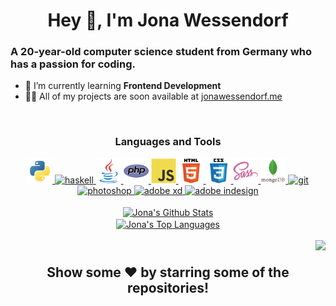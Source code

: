 <h1 align='center'>Hey 👋, I'm Jona Wessendorf</h1>
<h3>A 20-year-old computer science student from Germany who has a passion for coding.</h3>
<ul>
  <li>🌱 I’m currently learning <b>Frontend Development</b></li>
  <li>👨‍💻 All of my projects are soon available at <a href='jonawessendorf.me'>jonawessendorf.me</a></li>
</ul>
<br/>
<h3 align="center">Languages and Tools</h3>
<div align="center">
  <a href="https://www.python.org" target="_blank">
    <img src="https://raw.githubusercontent.com/devicons/devicon/master/icons/python/python-original.svg" alt="python" width="40" height="40"/>
  </a>
  <a href="https://www.haskell.org/" target="_blank">
    <img src="https://upload.wikimedia.org/wikipedia/commons/1/1c/Haskell-Logo.svg" alt="haskell" width="40" height="40"/>
  </a>
  <a href="https://www.java.com" target="_blank">
    <img src="https://raw.githubusercontent.com/devicons/devicon/master/icons/java/java-original.svg" alt="java" width="40" height="40"/>
  </a>
  <a href="https://www.php.net" target="_blank">
    <img src="https://raw.githubusercontent.com/devicons/devicon/master/icons/php/php-original.svg" alt="php" width="40" height="40"/>
  </a>
  <a href="https://developer.mozilla.org/en-US/docs/Web/JavaScript" target="_blank">
    <img src="https://raw.githubusercontent.com/devicons/devicon/master/icons/javascript/javascript-original.svg" alt="javascript" width="40" height="40"/>
  </a>
  <a href="https://www.w3.org/html/" target="_blank">
    <img src="https://raw.githubusercontent.com/devicons/devicon/master/icons/html5/html5-original-wordmark.svg" alt="html5" width="40" height="40"/>
  </a>
  <a href="https://www.w3schools.com/css/" target="_blank">
    <img src="https://raw.githubusercontent.com/devicons/devicon/master/icons/css3/css3-original-wordmark.svg" alt="css3" width="40" height="40"/>
  </a>
  <a href="https://sass-lang.com" target="_blank">
    <img src="https://raw.githubusercontent.com/devicons/devicon/master/icons/sass/sass-original.svg" alt="sass" width="40" height="40"/>
  </a>
  <a href="https://www.mongodb.com/" target="_blank">
    <img src="https://raw.githubusercontent.com/devicons/devicon/master/icons/mongodb/mongodb-original-wordmark.svg" alt="mongodb" width="40" height="40"/>
  </a>
  <a href="https://git-scm.com/" target="_blank">
    <img src="https://www.vectorlogo.zone/logos/git-scm/git-scm-icon.svg" alt="git" width="40" height="40"/>
  </a>
  <a href="https://www.photoshop.com/en" target="_blank">
    <img src="https://upload.wikimedia.org/wikipedia/commons/a/af/Adobe_Photoshop_CC_icon.svg" alt="photoshop" width="40" height="40"/>
  </a>
  <a href="https://www.adobe.com/products/xd.html" target="_blank">
    <img src="https://upload.wikimedia.org/wikipedia/commons/c/c2/Adobe_XD_CC_icon.svg" alt="adobe xd" width="40" height="40"/>
  </a>
  <a href="https://www.adobe.com/products/indesign.html" target="_blank">
    <img src="https://upload.wikimedia.org/wikipedia/commons/4/48/Adobe_InDesign_CC_icon.svg" alt="adobe indesign" width="40" height="40"/>
  </a>
</div>
<br/>

<div align="center">
  <a href="https://github.com/anuraghazra/github-readme-stats">
    <img align="center" src="https://github-readme-stats.vercel.app/api/?username=jonawe&count_private=true&show_icons=true&title_color=58A7FE&icon_color=58A7FE&text_color=DDD&bg_color=0C1017&border_radius=7&custom_title=My%20Github%20Stats&line_height=27&" alt="Jona's Github Stats" />
  </a>
  <br>
  <a href="https://github.com/anuraghazra/github-readme-stats">
    <img align="center" src="https://github-readme-stats.vercel.app/api/top-langs/?username=jonawe&title_color=58A7FE&icon_color=58A7FE&text_color=DDD&bg_color=0C1017&border_radius=7&custom_title=Languages%20by%20usage&layout=compact&langs_count=10&card_width=450&)" alt="Jona's Top Languages"/>
  </a>
</div>
<br/>
<img align='right' src="https://visitor-badge.glitch.me/badge?page_id=jonawe.jonawe">

#

<h2 align="center">Show some ❤️ by starring some of the repositories!</h2>
